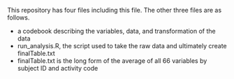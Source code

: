 This repository has four files including this file.  The other three files are as follows.
- a codebook describing the variables, data, and transformation of the data
- run_analysis.R, the script used to take the raw data and ultimately create finalTable.txt
- finalTable.txt is the long form of the average of all 66 variables by subject ID and activity code
